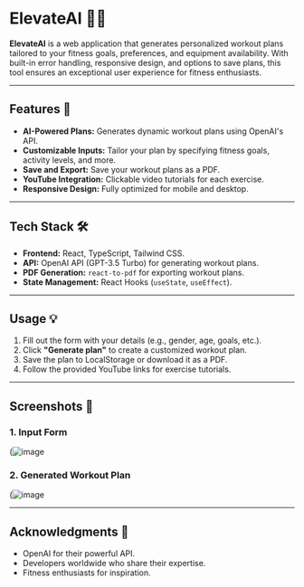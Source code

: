 # **ElevateAI** 🏋️‍♂️  

**ElevateAI** is a web application that generates personalized workout plans tailored to your fitness goals, preferences, and equipment availability. With built-in error handling, responsive design, and options to save plans, this tool ensures an exceptional user experience for fitness enthusiasts.

---

## **Features** 🚀  
- **AI-Powered Plans:** Generates dynamic workout plans using OpenAI's API.  
- **Customizable Inputs:** Tailor your plan by specifying fitness goals, activity levels, and more.  
- **Save and Export:** Save your workout plans as a PDF.  
- **YouTube Integration:** Clickable video tutorials for each exercise.  
- **Responsive Design:** Fully optimized for mobile and desktop.  

---

## **Tech Stack** 🛠️  
- **Frontend:** React, TypeScript, Tailwind CSS.  
- **API:** OpenAI API (GPT-3.5 Turbo) for generating workout plans.  
- **PDF Generation:** `react-to-pdf` for exporting workout plans.  
- **State Management:** React Hooks (`useState`, `useEffect`).  

---

## **Usage** 💡  

1. Fill out the form with your details (e.g., gender, age, goals, etc.).  
2. Click **"Generate plan"** to create a customized workout plan.  
3. Save the plan to LocalStorage or download it as a PDF.  
4. Follow the provided YouTube links for exercise tutorials.  

---

## **Screenshots** 📸  

### **1. Input Form**
(![image](https://github.com/user-attachments/assets/70f6bf87-eb84-42ec-ab97-7b386d995198)


### **2. Generated Workout Plan**
(![image](https://github.com/user-attachments/assets/3fa19ae0-cd08-4797-b02d-185a98204bcf)


---

## **Acknowledgments** 🙌  
- OpenAI for their powerful API.  
- Developers worldwide who share their expertise.  
- Fitness enthusiasts for inspiration.  
